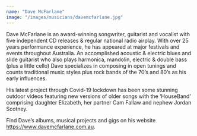 ```yaml
---
name: "Dave McFarlane"
image: "/images/musicians/davemcfarlane.jpg"
---
```


Dave McFarlane is an award-winning songwriter, guitarist and vocalist with five independent CD releases & regular national radio airplay. With over 25 years performance experience, he has appeared at major festivals and events throughout Australia. An accomplished acoustic & electric blues and slide guitarist who also plays harmonica, mandolin, electric & double bass (plus a little cello) Dave specializes in composing in open tunings and counts traditional music styles plus rock bands of the 70’s and 80’s as his early influences.

His latest project through Covid-19 lockdown has been some stunning outdoor videos featuring new versions of older songs with the ‘HouseBand’ comprising daughter Elizabeth, her partner Cam Fallaw and nephew Jordan Scotney.

Find Dave’s albums, musical projects and gigs on his website <https://www.davemcfarlane.com.au>.
